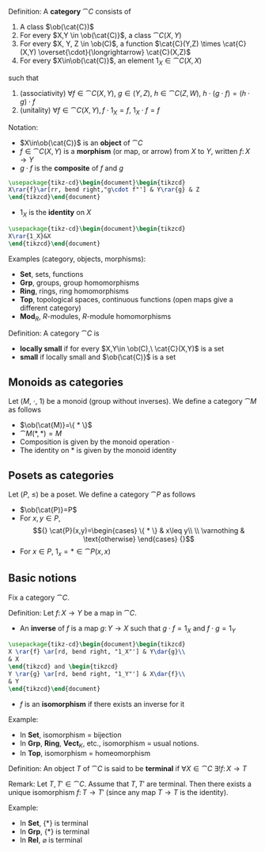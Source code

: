 Definition:
A **category** $\cat{C}$ consists of

1. A class $\ob(\cat{C})$
2. For every $X,Y \in \ob(\cat{C)}$, a class $\cat{C}(X,Y)$
3. For every $X, Y, Z \in \ob(C)$, a function $\cat{C}(Y,Z) \times \cat{C}(X,Y) \overset{\cdot}{\longrightarrow} \cat{C}(X,Z)$
4. For every $X\in\ob(\cat{C)}$, an element $1_X \in \cat{C}(X,X)$

such that

1. (associativity) $\forall f \in \cat{C}(X,Y),\ g \in(Y, Z),\ h\in \cat{C}(Z,W),\ h\cdot(g\cdot f)=(h\cdot g)\cdot f \tag{s}$
2. (unitality) $\forall f\in \cat{C}(X,Y), f\cdot1_X=f,\ 1_X\cdot f=f$

Notation:

- $X\in\ob(\cat{C)}$ is an **object** of $\cat{C}$
- $f \in \cat{C}(X,Y)$ is a **morphism** (or map, or arrow) from $X$ to $Y$, written $f\colon X\to Y$
- $g\cdot f$ is the **composite** of $f$ and $g$

```tikz
\usepackage{tikz-cd}\begin{document}\begin{tikzcd}
X\rar{f}\ar[rr, bend right,"g\cdot f"'] & Y\rar{g} & Z
\end{tikzcd}\end{document}
```

- $1_X$ is the **identity** on $X$

```tikz
\usepackage{tikz-cd}\begin{document}\begin{tikzcd}
X\rar{1_X}&X
\end{tikzcd}\end{document}
```

Examples (category, objects, morphisms):

- $\mathbf{Set}$, sets, functions
- $\mathbf{Grp}$, groups, group homomorphisms
- $\mathbf{Ring}$, rings, ring homomorphisms
- $\mathbf{Top}$, topological spaces, continuous functions (open maps give a different category)
- $\mathbf{Mod}_R$, $R$-modules, $R$-module homomorphisms

Definition: A category $\cat{C}$ is

- **locally small** if for every $X,Y\in \ob(C),\ \cat{C}(X,Y)$ is a set
- **small** if locally small and $\ob(\cat{C)}$ is a set

## Monoids as categories

Let $(M,\ \cdot,\ 1)$ be a monoid (group without inverses). We define a category $\cat{M}$ as follows

- $\ob(\cat{M)}=\{ * \}$
- $\cat{M}(*,*)=M$
- Composition is given by the monoid operation $\cdot$
- The identity on $*$ is given by the monoid identity

## Posets as categories

Let $(P,\ \leq)$ be a poset. We define a category $\cat{P}$ as follows

- $\ob(\cat{P)}=P$
- For $x, y\in P$, $${} \cat{P}(x,y)=\begin{cases}
\{ * \}  & x\leq y\\ \\
\varnothing & \text{otherwise}
\end{cases} {}$$
- For $x \in P,\ 1_x = * \in \cat{P}(x,x)$

## Basic notions

Fix a category $\cat{C}$.

Definition:
Let ${} f\colon X \to Y {}$ be a map in $\cat{C}$.

- An **inverse** of $f$ is a map ${} g\colon Y\to X {}$ such that $g\cdot f=1_X$ and $f\cdot g=1_Y$

```tikz
\usepackage{tikz-cd}\begin{document}\begin{tikzcd}
X \rar{f} \ar[rd, bend right, "1_X"'] & Y\dar{g}\\
& X
\end{tikzcd} and \begin{tikzcd}
Y \rar{g} \ar[rd, bend right, "1_Y"'] & X\dar{f}\\
& Y
\end{tikzcd}\end{document}
```

- $f$ is an **isomorphism** if there exists an inverse for it

Example:

- In $\mathbf{Set}$, isomorphism = bijection
- In $\mathbf{Grp}$, $\mathbf{Ring}$, $\mathbf{Vect}_K$, etc., isomorphism = usual notions.
- In $\mathbf{Top}$, isomorphism = homeomorphism

Definition:
An object $T$ of $\cat{C}$ is said to be **terminal** if ${} \forall X \in \cat{C}\ \exists!f\colon X\to T {}$

Remark:
Let $T, T'\in \cat{C}$. Assume that $T, T'$ are terminal. Then there exists a unique isomorphism ${} f\colon T\to T' {}$ (since any map $T\to T$ is the identity).

Example:

- In ${} \mathbf{Set}$, $\{ * \}$ is terminal
- In ${} \mathbf{Grp} {}$, $\{ * \}$ is terminal
- In $\mathbf{Rel}$, $\varnothing$ is terminal
